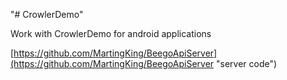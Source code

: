 "# CrowlerDemo" 

Work with CrowlerDemo for android applications

[https://github.com/MartingKing/BeegoApiServer](https://github.com/MartingKing/BeegoApiServer "server code")